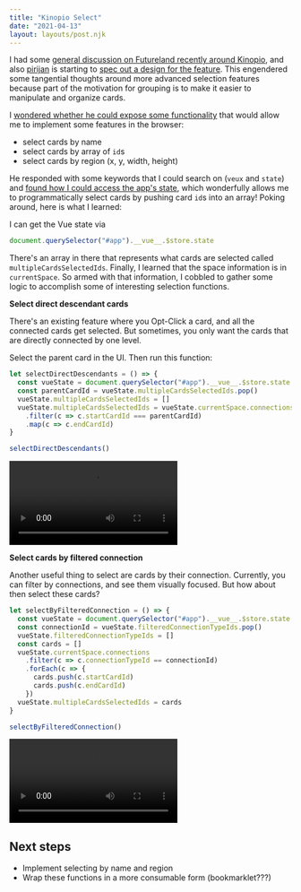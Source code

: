 ```yaml
---
title: "Kinopio Select"
date: "2021-04-13"
layout: layouts/post.njk
---
```


I had some
[general discussion on Futureland recently around Kinopio](https://futureland.tv/bentsai/kinopio-meta),
and also [pirijan](https://twitter.com/pketh) is starting to
[spec out a design for the feature](https://kinopio.club/-spec-card-grouping-vDI37VdZQEoCXeYSI8HeP).
This engendered some tangential thoughts around more advanced selection features
because part of the motivation for grouping is to make it easier to manipulate
and organize cards.

I
[wondered whether he could expose some functionality](https://futureland.tv/bentsai/kinopio-meta/61385)
that would allow me to implement some features in the browser:

- select cards by name
- select cards by array of `id`s
- select cards by region (x, y, width, height)

He responded with some keywords that I could search on (`veux` and `state`) and
[found how I could access the app's state](https://forum.vuejs.org/t/how-to-access-vue-from-chrome-console/3606/7),
which wonderfully allows me to programmatically select cards by pushing card
`id`s into an array! Poking around, here is what I learned:

I can get the Vue state via

```javascript
document.querySelector("#app").__vue__.$store.state
```

There's an array in there that represents what cards are selected called
`multipleCardsSelectedIds`. Finally, I learned that the space information is in
`currentSpace`. So armed with that information, I cobbled to gather some logic
to accomplish some of interesting selection functions.

**Select direct descendant cards**

There's an existing feature where you Opt-Click a card, and all the connected
cards get selected. But sometimes, you only want the cards that are directly
connected by one level.

Select the parent card in the UI. Then run this function:

```javascript
let selectDirectDescendants = () => {
  const vueState = document.querySelector("#app").__vue__.$store.state
  const parentCardId = vueState.multipleCardsSelectedIds.pop()
  vueState.multipleCardsSelectedIds = []
  vueState.multipleCardsSelectedIds = vueState.currentSpace.connections
    .filter(c => c.startCardId === parentCardId)
    .map(c => c.endCardId)
}

selectDirectDescendants()
```

![](../../img/selectDirectDescendants.mov)

**Select cards by filtered connection**

Another useful thing to select are cards by their connection. Currently, you can
filter by connections, and see them visually focused. But how about then select
these cards?

```javascript
let selectByFilteredConnection = () => {
  const vueState = document.querySelector("#app").__vue__.$store.state
  const connectionId = vueState.filteredConnectionTypeIds.pop()
  vueState.filteredConnectionTypeIds = []
  const cards = []
  vueState.currentSpace.connections
    .filter(c => c.connectionTypeId == connectionId)
    .forEach(c => {
      cards.push(c.startCardId)
      cards.push(c.endCardId)
    })
  vueState.multipleCardsSelectedIds = cards
}

selectByFilteredConnection()
```

![](../../img/selectByFiltered.mov)

## Next steps

- Implement selecting by name and region
- Wrap these functions in a more consumable form (bookmarklet???)
